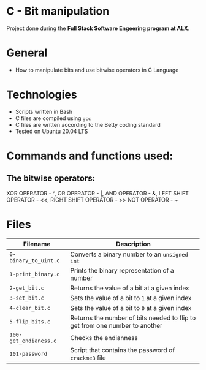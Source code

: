 # C - Bit manipulation

Project done during the **Full Stack Software Engeering program at ALX**.

# General
* How to manipulate bits and use bitwise operators in C Language

# Technologies 
* Scripts written in Bash
* C files are compiled using `gcc`
* C files are written according to the Betty coding standard
* Tested on Ubuntu 20.04 LTS

# Commands and functions used:
## The bitwise operators:

XOR OPERATOR - ^,
OR OPERATOR - |,
AND OPERATOR - &,
LEFT SHIFT OPERATOR - <<,
RIGHT SHIFT OPERATOR - >> 
NOT OPERATOR - ~

# Files

| Filename | Description |
| -------- | ----------- |
| `0-binary_to_uint.c` | Converts a binary number to an `unsigned int` |
| `1-print_binary.c` | Prints the binary representation of a number |
| `2-get_bit.c` | Returns the value of a bit at a given index |
| `3-set_bit.c` | Sets the value of a bit to `1` at a given index |
| `4-clear_bit.c` | Sets the value of a bit to `0` at a given index |
| `5-flip_bits.c` | Returns the number of bits needed to flip to get from one number to another |
| `100-get_endianess.c` | Checks the endianness |
| `101-password` | Script that contains the password of `crackme3` file |
